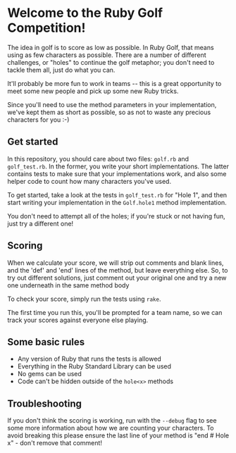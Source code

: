 # Welcome to the Ruby Golf Competition!

The idea in golf is to score as low as possible. In Ruby Golf, that means using as
few characters as possible. There are a number of different challenges, or "holes"
to continue the golf metaphor; you don't need to tackle them all, just do what you
can.

It'll probably be more fun to work in teams -- this is a great opportunity to
meet some new people and pick up some new Ruby tricks.

Since you'll need to use the method parameters in your implementation, we've kept
them as short as possible, so as not to waste any precious characters for you :-)

## Get started

In this repository, you should care about two files: `golf.rb` and `golf_test.rb`.
In the former, you write your short implementations. The latter contains tests to make
sure that your implementations work, and also some helper code to count how many
characters you've used.

To get started, take a look at the tests in `golf_test.rb` for "Hole 1", and then
start writing your implementation in the `Golf.hole1` method implementation.

You don't need to attempt all of the holes; if you're stuck or not having fun, just try a different one!

## Scoring

When we calculate your score, we will strip out comments and blank lines, and the
'def' and 'end' lines of the method, but leave everything else. So, to try out
different solutions, just comment out your original one and try a new one underneath
in the same method body

To check your score, simply run the tests using `rake`.

The first time you run this, you'll be prompted for a team name, so we can track your scores against everyone else playing.

## Some basic rules

* Any version of Ruby that runs the tests is allowed
* Everything in the Ruby Standard Library can be used
* No gems can be used
* Code can't be hidden outside of the `hole<x>` methods

## Troubleshooting

If you don't think the scoring is working, run with the `--debug` flag to see some
more information about how we are counting your characters. To avoid breaking this
please ensure the last line of your method is "end # Hole x" - don't remove that
comment!

